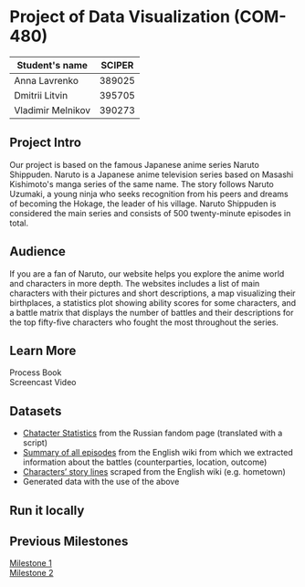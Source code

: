 # Project of Data Visualization (COM-480)

| Student's name | SCIPER |
| -------------- | ------ |
| Anna Lavrenko  | 389025 |
| Dmitrii Litvin | 395705 |
| Vladimir Melnikov| 390273 |

## Project Intro
Our project is based on the famous Japanese anime series Naruto Shippuden. Naruto is a Japanese anime television series based on Masashi Kishimoto's manga series of the same name. The story follows Naruto Uzumaki, a young ninja who seeks recognition from his peers and dreams of becoming the Hokage, the leader of his village. Naruto Shippuden is considered the main series and consists of 500 twenty-minute episodes in total.

## Audience
If you are a fan of Naruto, our website helps you explore the anime world and characters in more depth. The websites includes a list of main characters with their pictures and short descriptions, a map visualizing their birthplaces, a statistics plot showing ability scores for some characters, and a battle matrix that displays the number of battles and their descriptions for the top fifty-five characters who fought the most throughout the series. 

## Learn More
Process Book \
Screencast Video

## Datasets
- [Chatacter Statistics](https://naruto.fandom.com/ru/wiki/%D0%9F%D0%B0%D1%80%D0%B0%D0%BC%D0%B5%D1%82%D1%80_%D0%A1%D0%BF%D0%BE%D1%81%D0%BE%D0%B1%D0%BD%D0%BE%D1%81%D1%82%D0%B5%D0%B9) from the Russian fandom page (translated with a script)
 - [Summary of all episodes](https://naruto.fandom.com/wiki/The_New_Target) from the English wiki from which we extracted information about the battles (counterparties, location, outcome)
 - [Characters’ story lines](https://naruto.fandom.com/wiki/The_New_Target) scraped from the English wiki (e.g. hometown)
 - Generated data with the use of the above

## Run it locally

## Previous Milestones
[Milestone 1](milestones/milestone1.md) \
[Milestone 2](milestones/milestone2.md)